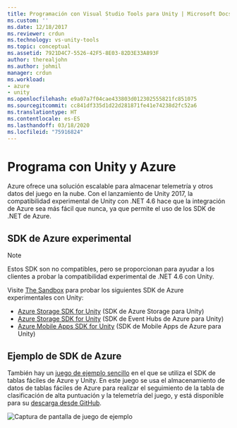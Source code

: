 ```yaml
---
title: Programación con Visual Studio Tools para Unity | Microsoft Docs
ms.custom: ''
ms.date: 12/18/2017
ms.reviewer: crdun
ms.technology: vs-unity-tools
ms.topic: conceptual
ms.assetid: 7921D4C7-5526-42F5-8E03-82D3E33A893F
author: therealjohn
ms.author: johmil
manager: crdun
ms.workload:
- azure
- unity
ms.openlocfilehash: e9a07a7f04cae433803d012302555821fc851075
ms.sourcegitcommit: cc841df335d1d22d281871fe41e74238d2fc52a6
ms.translationtype: HT
ms.contentlocale: es-ES
ms.lasthandoff: 03/18/2020
ms.locfileid: "75916824"
---
```

# <a name="program-with-unity-and-azure"></a>Programa con Unity y Azure

Azure ofrece una solución escalable para almacenar telemetría y otros datos del juego en la nube. Con el lanzamiento de Unity 2017, la compatibilidad experimental de Unity con .NET 4.6 hace que la integración de Azure sea más fácil que nunca, ya que permite el uso de los SDK de .NET de Azure.

## <a name="experimental-azure-sdks"></a>SDK de Azure experimental

> [!NOTE]
> Estos SDK son no compatibles, pero se proporcionan para ayudar a los clientes a probar la compatibilidad experimental de .NET 4.6 con Unity.

Visite [The Sandbox](/sandbox/) para probar los siguientes SDK de Azure experimentales con Unity:

* [Azure Storage SDK for Unity](/sandbox/gamedev/unity/azure-storage-unity?wt.mc_id=azgamedev-sandbox-brpeek) (SDK de Azure Storage para Unity)
* [Azure Storage SDK for Unity](/sandbox/gamedev/unity/azure-event-hubs-unity?WT.mc_id=azgamedev-sandbox-brpeek) (SDK de Event Hubs de Azure para Unity)
* [Azure Mobile Apps SDK for Unity](/sandbox/gamedev/unity/azure-mobile-apps-unity?WT.mc_id=azgamedev-sandbox-brpeek) (SDK de Mobile Apps de Azure para Unity)

## <a name="azure-sdk-sample"></a>Ejemplo de SDK de Azure

También hay un [juego de ejemplo sencillo](/sandbox/gamedev/unity/samples/azure-mobile-apps-unity-racer) en el que se utiliza el SDK de tablas fáciles de Azure y Unity. En este juego se usa el almacenamiento de datos de tablas fáciles de Azure para realizar el seguimiento de la tabla de clasificación de alta puntuación y la telemetría del juego, y está disponible para su [descarga desde GitHub](https://github.com/BrianPeek/AzureSamples-Unity).

![Captura de pantalla de juego de ejemplo](media/vstu_azure-test-sample-game-image2.png)
